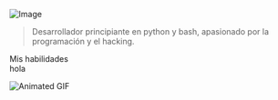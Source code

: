 ![Image](https://c4.wallpaperflare.com/wallpaper/670/229/280/anime-tengen-toppa-gurren-lagann-simon-tengen-toppa-gurren-lagann-wallpaper-preview.jpg)


> Desarrollador principiante en python y bash, apasionado por la programación y el hacking. 

</details>
  <summary>Mis habilidades</summary>
hola
</details>

![Animated GIF](https://giffiles.alphacoders.com/149/149242.gif)